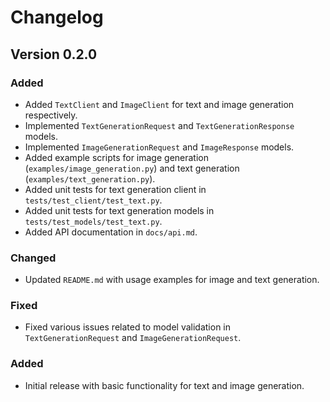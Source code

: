 # Changelog

## Version 0.2.0

### Added

- Added `TextClient` and `ImageClient` for text and image generation respectively.
- Implemented `TextGenerationRequest` and `TextGenerationResponse` models.
- Implemented `ImageGenerationRequest` and `ImageResponse` models.
- Added example scripts for image generation (`examples/image_generation.py`) and text generation (`examples/text_generation.py`).
- Added unit tests for text generation client in `tests/test_client/test_text.py`.
- Added unit tests for text generation models in `tests/test_models/test_text.py`.
- Added API documentation in `docs/api.md`.

### Changed

- Updated `README.md` with usage examples for image and text generation.

### Fixed

- Fixed various issues related to model validation in `TextGenerationRequest` and `ImageGenerationRequest`.

### Added

- Initial release with basic functionality for text and image generation.
